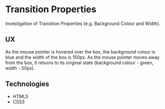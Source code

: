 # Transition Properties

Investigation of Transition Properties (e.g. Background Colour and Width).

## UX

As the mouse pointer is hovered over the box, the background colour is blue and the width of the box is 150px.
As the mouse pointer moves away from the box, it returns to its original state (background colour - green, width - 50px).

## Technologies

* HTML5
* CSS3